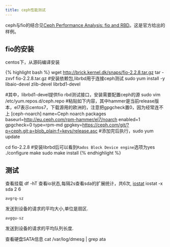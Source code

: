 ```yaml
---
title: ceph性能测试
---
```


ceph与fio的结合见[Ceph Performance Analysis: fio and RBD](https://telekomcloud.github.io/ceph/2014/02/26/ceph-performance-analysis_fio_rbd.html)。这是官方给出的样例。

fio的安装
---
centos下，从源码编译安装

{% highlight bash %}
wget http://brick.kernel.dk/snaps/fio-2.2.8.tar.gz
tar -zxvf fio-2.2.8.tar.gz
#安装依赖包,librbd用于连接ceph测试
sudo yum install -y libaio-devel zlib-devel librbd1-devel

#其中，librbd1-devel提供fio rbd测试接口，安装需要配置ceph的源
sudo vim /etc/yum.repos.d/ceph.repo
#粘贴如下内容，其中hammer是当前release版本，el7表示centos7，下载源用的欧洲的，注意把gpgcheck置0，因为经常连不上
[ceph-noarch]
name=Ceph noarch packages
baseurl=http://eu.ceph.com/rpm-hammer/el7/noarch
enabled=1
gpgcheck=0
type=rpm-md
gpgkey=https://ceph.com/git/?p=ceph.git;a=blob_plain;f=keys/release.asc
#添加完后执行，sudo yum update

cd fio-2.2.8
#安装librbd后可以看到`Rados Block Device engine`选项为yes
./configure
make
sudo make install
{% endhighlight %}


测试
---

查看挂载
df -hT
查看io状态,每隔2s查看sda的扩展统计，共6次,
[iostat](http://blog.csdn.net/zhangjay/article/details/6656771)
iostat -x sda 2 6

    avgrq-sz
  发送到设备的请求的平均大小,单位是扇区.

    avgqu-sz
  发送到设备的请求的平均队列长度.


查看硬盘SATA信息
cat /var/log/dmesg | grep ata